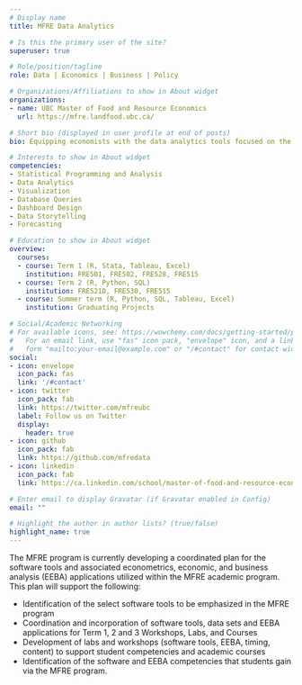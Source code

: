 ```yaml
---
# Display name
title: MFRE Data Analytics

# Is this the primary user of the site?
superuser: true

# Role/position/tagline
role: Data | Economics | Business | Policy 

# Organizations/Affiliations to show in About widget
organizations:
- name: UBC Master of Food and Resource Economics
  url: https://mfre.landfood.ubc.ca/

# Short bio (displayed in user profile at end of posts)
bio: Equipping economists with the data analytics tools focused on the FRE sector 

# Interests to show in About widget
competencies:
- Statistical Programming and Analysis
- Data Analytics
- Visualization
- Database Queries
- Dashboard Design
- Data Storytelling
- Forecasting

# Education to show in About widget
overview:
  courses:
  - course: Term 1 (R, Stata, Tableau, Excel)
    institution: FRE501, FRE502, FRE528, FRE515
  - course: Term 2 (R, Python, SQL)
    institution: FRE521D, FRE530, FRE515
  - course: Summer term (R, Python, SQL, Tableau, Excel)
    institution: Graduating Projects

# Social/Academic Networking
# For available icons, see: https://wowchemy.com/docs/getting-started/page-builder/#icons
#   For an email link, use "fas" icon pack, "envelope" icon, and a link in the
#   form "mailto:your-email@example.com" or "/#contact" for contact widget.
social:
- icon: envelope
  icon_pack: fas
  link: '/#contact'
- icon: twitter
  icon_pack: fab
  link: https://twitter.com/mfreubc
  label: Follow us on Twitter
  display:
    header: true
- icon: github
  icon_pack: fab
  link: https://github.com/mfredata
- icon: linkedin
  icon_pack: fab
  link: https://ca.linkedin.com/school/master-of-food-and-resource-economics/

# Enter email to display Gravatar (if Gravatar enabled in Config)
email: ""

# Highlight the author in author lists? (true/false)
highlight_name: true
---
```


The MFRE program is currently developing a coordinated plan for the software tools and associated econometrics, economic, and business analysis (EEBA) applications utilized within the MFRE academic program. This plan will support the following:

  - Identification of the select software tools to be emphasized in the MFRE program
  - Coordination and incorporation of software tools, data sets and EEBA applications for Term 1, 2 and 3 Workshops, Labs, and Courses
  - Development of labs and workshops (software tools, EEBA, timing, content) to support student competencies and academic courses
  - Identification of the software and EEBA competencies that students gain via the MFRE program.

